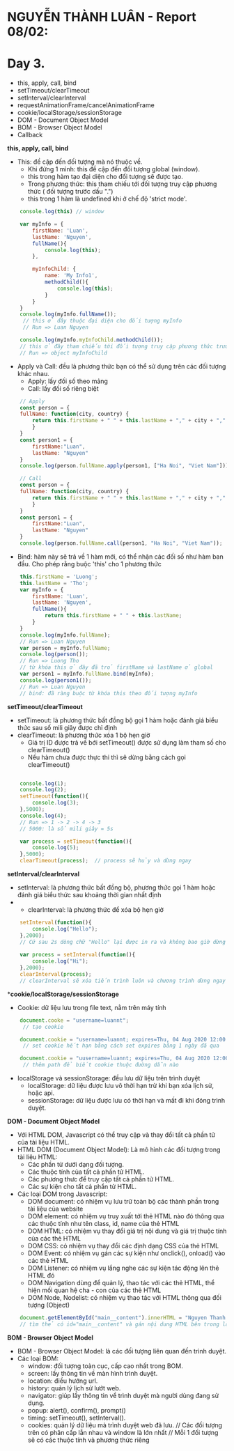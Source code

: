 # NGUYỄN THÀNH LUÂN - Report 08/02:

# Day 3.

* this, apply, call, bind
* setTimeout/clearTimeout
* setInterval/clearInterval
* requestAnimationFrame/cancelAnimationFrame
* cookie/localStorage/sessionStorage
* DOM - Document Object Model
* BOM - Browser Object Model
* Callback


**this, apply, call, bind**
- This: đề cập đến đối tượng mà nó thuộc về.
    + Khi đứng 1 mình: this đề cập đến đối tượng global (window).
    + this trong hàm tạo đại diện cho đối tượng sẽ được tạo.
    + Trong phương thức: this tham chiếu tới đối tượng truy cập phương thức ( đối tượng trước dấu ".")
    + this trong 1 hàm là undefined khi ở chế độ 'strict mode'.

```js
    console.log(this) // window

    var myInfo = {
        firstName: 'Luan',
        lastName: 'Nguyen',
        fullName(){
            console.log(this);
        },

        myInfoChild: {
            name: 'My Info1',
            methodChild(){
                console.log(this);
            }
        }
    }
    console.log(myInfo.fullName());
     // this ở đây thuộc đại diện cho đối tượng myInfo
     // Run => Luan Nguyen

    console.log(myInfo.myInfoChild.methodChild());
    // this ở đây tham chiếu tới đối tượng truy cập phương thức trươc dấu chấm
    // Run => object myInfoChild
```
- Apply và Call: đều là phương thức bạn có thể sử dụng trên các đối tượng khác nhau.
    + Apply: lấy đối số theo mảng
    + Call: lấy đối số riêng biệt

```js
    // Apply
    const person = {
    fullName: function(city, country) {
        return this.firstName + " " + this.lastName + "," + city + "," + country;
        }
    }
    const person1 = {
        firstName:"Luan",
        lastName: "Nguyen"
    }
    console.log(person.fullName.apply(person1, ["Ha Noi", "Viet Nam"]));

    // Call
    const person = {
    fullName: function(city, country) {
        return this.firstName + " " + this.lastName + "," + city + "," + country;
        }
    }
    const person1 = {
        firstName:"Luan",
        lastName: "Nguyen"
    }
    console.log(person.fullName.call(person1, "Ha Noi", "Viet Nam"));
```

- Bind: hàm này sẽ trả về 1 hàm mới, có thể nhận các đối số như hàm ban đầu. Cho phép rằng buộc 'this' cho 1 phương thức

```js
    this.firstName = 'Luong';
    this.lastName = 'Tho';
    var myInfo = {
        firstName: 'Luan',
        lastName: 'Nguyen',
        fullName(){
            return this.firstName + " " + this.lastName;
        }
    }
    console.log(myInfo.fullName);
    // Run => Luan Nguyen
    var person = myInfo.fullName;
    console.log(person());
    // Run => Luong Tho
    // từ khóa this ở đây đã trỏ firstName và lastName ở global
    var person1 = myInfo.fullName.bind(myInfo);
    console.log(person1());
    // Run => Luan Nguyen
    // bind: đã ràng buộc từ khóa this theo đối tượng myInfo
```

**setTimeout/clearTimeout**
- setTimeout: là phương thức bất đồng bộ gọi 1 hàm hoặc đánh giá biểu thức sau số mili giây được chỉ định
- clearTimeout: là phương thức xóa 1 bộ hẹn giờ
    + Giá trị ID được trả về bới setTimeout() được sử dụng làm tham số cho clearTimeout()
    + Nếu hàm chưa được thực thi thì sẽ dừng bằng cách gọi clearTimeout()
```js

    console.log(1);
    console.log(2);
    setTimeout(function(){
        console.log(3);
    },5000);
    console.log(4);
    // Run => 1 -> 2 -> 4 -> 3
    // 5000: là số mili giây = 5s

    var process = setTimeout(function(){
        console.log(5);
    },5000);
    clearTimeout(process);  // process sẽ hủy và dừng ngay


```

**setInterval/clearInterval**
- setInterval: là phương thức bất đồng bộ, phương thức gọi 1 hàm hoặc đánh giá biểu thức sau khoảng thời gian nhất định
- - clearInterval: là phương thức để xóa bộ hẹn giờ
```js
    setInterval(function(){
        console.log("Hello");
    },2000);
    // Cứ sau 2s dòng chữ "Hello" lại được in ra và không bao giờ dừng
    
    var process = setInterval(function(){
        console.log("Hi");
    },2000);
    clearInterval(process);
    // clearInterval sẽ xóa tiến trình luôn và chương trình dừng ngay lập tức
```

***cookie/localStorage/sessionStorage**
- Cookie: dữ liệu lưu trong file text, nằm trên máy tính
```js
    document.cooke = "username=luannt";
     // tạo cookie

    document.cookie = "username=luannt; expires=Thu, 04 Aug 2020 12:00:00 UTC";
     // set cookie hết hạn bằng cách set expires bằng 1 ngày đã qua

    document.cookie = "uusername=luannt; expires=Thu, 04 Aug 2020 12:00:00 UTC; path=/";
     // thêm path để biết cookie thuộc đường dẫn nào
```

- localStorage và sessionStorage: đều lưu dữ liệu trên trình duyệt
    + localStorage: dữ liệu được lưu vô thời hạn trừ khi bạn xóa lịch sử, hoặc api.
    + sessionStorage: dữ liệu được lưu có thời hạn và mất đi khi đóng trình duyệt.

**DOM - Document Object Model**
- Với HTML DOM, Javascript có thể truy cập và thay đổi tất cả phần tử của tài liệu HTML.
- HTML DOM (Document Object Model): Là mô hình các đối tượng trong tài liệu HTML:
    + Các phần tử dưới dạng đối tượng.
    + Các thuộc tính của tất cả phần tử HTML.
    + Các phương thưc để truy cập tất cả phần tử HTML.
    + Các sự kiện cho tất cả phần tử HTML.
- Các loại DOM trong Javascript:
    + DOM document: có nhiệm vụ lưu trữ toàn bộ các thành phần trong tài liệu của website
    + DOM element: có nhiệm vụ truy xuất tới thẻ HTML nào đó thông qua các thuộc tính như tên class, id, name của thẻ HTML
    + DOM HTML: có nhiệm vụ thay đổi giá trị nội dung và giá trị thuộc tính của các thẻ HTML
    + DOM CSS: có nhiệm vụ thay đổi các định dạng CSS của thẻ HTML
    + DOM Event: có nhiệm vụ gán các sự kiện như onclick(), onload() vào các thẻ HTML
    + DOM Listener: có nhiệm vụ lắng nghe các sự kiện tác động lên thẻ HTML đó
    + DOM Navigation dùng để quản lý, thao tác với các thẻ HTML, thể hiện mối quan hệ cha - con của các thẻ HTML
    + DOM Node, Nodelist: có nhiệm vụ thao tác với HTML thông qua đối tượng (Object)

```js
    document.getElementById("main__content").innerHTML = "Nguyen Thanh Luan"
    // tìm thẻ có id="main__content" và gán nội dung HTML bên trong là "Nguyen Thanh Luan"
```

**BOM - Browser Object Model**
- BOM - Browser Object Model: là các đối tượng liên quan đến trình duyệt. 
- Các loại BOM:
    + window: đối tượng toàn cục, cấp cao nhất trong BOM.
    + screen: lấy thông tin về màn hình trình duyệt.
    + location: điều hướng url.
    + history: quản lý lịch sử lướt web.
    + navigator: giúp lấy thông tin về trình duyệt mà người dùng đang sử dụng.
    + popup: alert(), confirm(), prompt()
    + timing: setTimeout(), setInterval().
    + cookies: quản lý dữ liệu mà trình duyệt web đã lưu.
    // Các đối tượng trên có phân cấp lẫn nhau và window là lớn nhất
    // Mỗi 1 đối tượng sẽ có các thuộc tính và phương thức riêng